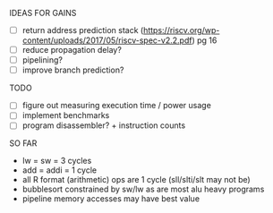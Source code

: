 IDEAS FOR GAINS 

- [ ] return address prediction stack (https://riscv.org/wp-content/uploads/2017/05/riscv-spec-v2.2.pdf) pg 16
- [ ] reduce propagation delay?
- [ ] pipelining?
- [ ] improve branch prediction?

TODO
- [ ] figure out measuring execution time / power usage 
- [ ] implement benchmarks
- [ ] program disassembler? + instruction counts

SO FAR
- lw = sw = 3 cycles
- add = addi = 1 cycle 
- all R format (arithmetic) ops are 1 cycle (sll/slti/slt may not be) 
- bubblesort constrained by sw/lw as are most alu heavy programs
- pipeline memory accesses may have best value